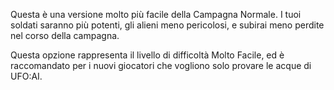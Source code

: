 Questa è una versione molto più facile della Campagna Normale. I tuoi
soldati saranno più potenti, gli alieni meno pericolosi, e subirai meno
perdite nel corso della campagna.

Questa opzione rappresenta il livello di difficoltà Molto Facile, ed è
raccomandato per i nuovi giocatori che vogliono solo provare le acque di
UFO:AI.